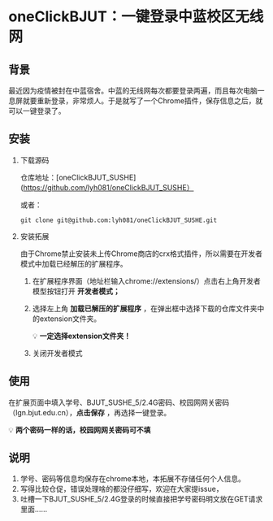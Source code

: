 # oneClickBJUT：一键登录中蓝校区无线网

## 背景

最近因为疫情被封在中蓝宿舍。中蓝的无线网每次都要登录两遍，而且每次电脑一息屏就要重新登录，非常烦人。于是就写了一个Chrome插件，保存信息之后，就可以一键登录了。

## 安装

1. 下载源码

   仓库地址：[oneClickBJUT_SUSHE](https://github.com/lyh081/oneClickBJUT_SUSHE）

   或者：

   ```shell
   git clone git@github.com:lyh081/oneClickBJUT_SUSHE.git
   ```

2. 安装拓展

   由于Chrome禁止安装未上传Chrome商店的crx格式插件，所以需要在开发者模式中加载已经解压的扩展程序。

   1. 在扩展程序界面（地址栏输入chrome://extensions/）点击右上角开发者模型按钮打开 **开发者模式；**
   
   2. 选择左上角 **加载已解压的扩展程序** ，在弹出框中选择下载的仓库文件夹中的extension文件夹。
   
      💡 **一定选择extension文件夹！**
   
   3. 关闭开发者模式

## 使用

在扩展页面中填入学号、BJUT_SUSHE_5/2.4G密码、校园网网关密码（lgn.bjut.edu.cn），**点击保存** ，再选择一键登录。

💡 **两个密码一样的话，校园网网关密码可不填**

## 说明

1. 学号、密码等信息均保存在chrome本地，本拓展不存储任何个人信息。
1. 写得比较仓促，错误处理啥的都没仔细写，欢迎在大家提issue，
2. 吐槽一下BJUT_SUSHE_5/2.4G登录的时候直接把学号密码明文放在GET请求里面……

